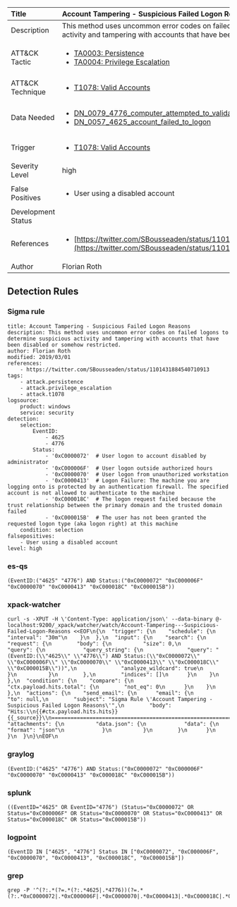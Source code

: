 | Title                | Account Tampering - Suspicious Failed Logon Reasons                                                                                                                                                 |
|:---------------------|:------------------------------------------------------------------------------------------------------------------------------------------------------------|
| Description          | This method uses uncommon error codes on failed logons to determine suspicious activity and tampering with accounts that have been disabled or somehow restricted.                                                                                                                                           |
| ATT&amp;CK Tactic    | <ul><li>[TA0003: Persistence](https://attack.mitre.org/tactics/TA0003)</li><li>[TA0004: Privilege Escalation](https://attack.mitre.org/tactics/TA0004)</li></ul>  |
| ATT&amp;CK Technique | <ul><li>[T1078: Valid Accounts](https://attack.mitre.org/techniques/T1078)</li></ul>                             |
| Data Needed          | <ul><li>[DN_0079_4776_computer_attempted_to_validate_the_credentials_for_an_account](../Data_Needed/DN_0079_4776_computer_attempted_to_validate_the_credentials_for_an_account.md)</li><li>[DN_0057_4625_account_failed_to_logon](../Data_Needed/DN_0057_4625_account_failed_to_logon.md)</li></ul>                                                         |
| Trigger              | <ul><li>[T1078: Valid Accounts](../Triggers/T1078.md)</li></ul>  |
| Severity Level       | high                                                                                                                                                 |
| False Positives      | <ul><li>User using a disabled account</li></ul>                                                                  |
| Development Status   |                                                                                                                                                 |
| References           | <ul><li>[https://twitter.com/SBousseaden/status/1101431884540710913](https://twitter.com/SBousseaden/status/1101431884540710913)</li></ul>                                                          |
| Author               | Florian Roth                                                                                                                                                |


## Detection Rules

### Sigma rule

```
title: Account Tampering - Suspicious Failed Logon Reasons
description: This method uses uncommon error codes on failed logons to determine suspicious activity and tampering with accounts that have been disabled or somehow restricted.
author: Florian Roth
modified: 2019/03/01
references:
    - https://twitter.com/SBousseaden/status/1101431884540710913
tags:
    - attack.persistence
    - attack.privilege_escalation
    - attack.t1078
logsource:
    product: windows
    service: security
detection:
    selection:
        EventID:
            - 4625
            - 4776
        Status:
            - '0xC0000072'  # User logon to account disabled by administrator
            - '0xC000006F'  # User logon outside authorized hours
            - '0xC0000070'  # User logon from unauthorized workstation
            - '0xC0000413'  # Logon Failure: The machine you are logging onto is protected by an authentication firewall. The specified account is not allowed to authenticate to the machine
            - '0xC000018C'  # The logon request failed because the trust relationship between the primary domain and the trusted domain failed
            - '0xC000015B'  # The user has not been granted the requested logon type (aka logon right) at this machine
    condition: selection
falsepositives:
    - User using a disabled account
level: high

```





### es-qs
    
```
(EventID:("4625" "4776") AND Status:("0xC0000072" "0xC000006F" "0xC0000070" "0xC0000413" "0xC000018C" "0xC000015B"))
```


### xpack-watcher
    
```
curl -s -XPUT -H \'Content-Type: application/json\' --data-binary @- localhost:9200/_xpack/watcher/watch/Account-Tampering---Suspicious-Failed-Logon-Reasons <<EOF\n{\n  "trigger": {\n    "schedule": {\n      "interval": "30m"\n    }\n  },\n  "input": {\n    "search": {\n      "request": {\n        "body": {\n          "size": 0,\n          "query": {\n            "query_string": {\n              "query": "(EventID:(\\"4625\\" \\"4776\\") AND Status:(\\"0xC0000072\\" \\"0xC000006F\\" \\"0xC0000070\\" \\"0xC0000413\\" \\"0xC000018C\\" \\"0xC000015B\\"))",\n              "analyze_wildcard": true\n            }\n          }\n        },\n        "indices": []\n      }\n    }\n  },\n  "condition": {\n    "compare": {\n      "ctx.payload.hits.total": {\n        "not_eq": 0\n      }\n    }\n  },\n  "actions": {\n    "send_email": {\n      "email": {\n        "to": null,\n        "subject": "Sigma Rule \'Account Tampering - Suspicious Failed Logon Reasons\'",\n        "body": "Hits:\\n{{#ctx.payload.hits.hits}}{{_source}}\\n================================================================================\\n{{/ctx.payload.hits.hits}}",\n        "attachments": {\n          "data.json": {\n            "data": {\n              "format": "json"\n            }\n          }\n        }\n      }\n    }\n  }\n}\nEOF\n
```


### graylog
    
```
(EventID:("4625" "4776") AND Status:("0xC0000072" "0xC000006F" "0xC0000070" "0xC0000413" "0xC000018C" "0xC000015B"))
```


### splunk
    
```
((EventID="4625" OR EventID="4776") (Status="0xC0000072" OR Status="0xC000006F" OR Status="0xC0000070" OR Status="0xC0000413" OR Status="0xC000018C" OR Status="0xC000015B"))
```


### logpoint
    
```
(EventID IN ["4625", "4776"] Status IN ["0xC0000072", "0xC000006F", "0xC0000070", "0xC0000413", "0xC000018C", "0xC000015B"])
```


### grep
    
```
grep -P '^(?:.*(?=.*(?:.*4625|.*4776))(?=.*(?:.*0xC0000072|.*0xC000006F|.*0xC0000070|.*0xC0000413|.*0xC000018C|.*0xC000015B)))'
```



